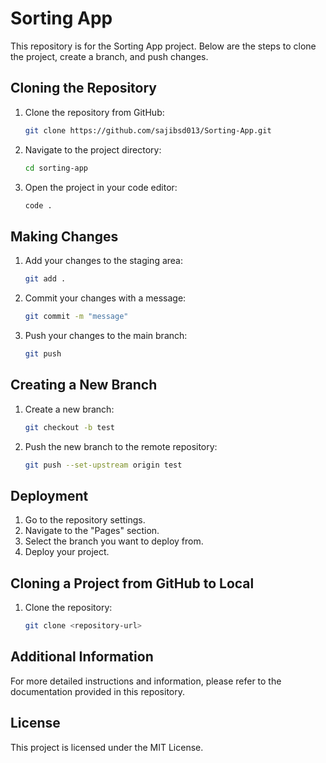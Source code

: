 # Sorting App

This repository is for the Sorting App project. Below are the steps to clone the project, create a branch, and push changes.

## Cloning the Repository

1. Clone the repository from GitHub:
    ```sh
    git clone https://github.com/sajibsd013/Sorting-App.git
    ```

2. Navigate to the project directory:
    ```sh
    cd sorting-app
    ```

3. Open the project in your code editor:
    ```sh
    code .
    ```

## Making Changes

1. Add your changes to the staging area:
    ```sh
    git add .
    ```

2. Commit your changes with a message:
    ```sh
    git commit -m "message"
    ```

3. Push your changes to the main branch:
    ```sh
    git push
    ```

## Creating a New Branch

1. Create a new branch:
    ```sh
    git checkout -b test
    ```

2. Push the new branch to the remote repository:
    ```sh
    git push --set-upstream origin test
    ```

## Deployment

1. Go to the repository settings.
2. Navigate to the "Pages" section.
3. Select the branch you want to deploy from.
4. Deploy your project.

## Cloning a Project from GitHub to Local

1. Clone the repository:
    ```sh
    git clone <repository-url>
    ```

## Additional Information

For more detailed instructions and information, please refer to the documentation provided in this repository.

## License

This project is licensed under the MIT License.

